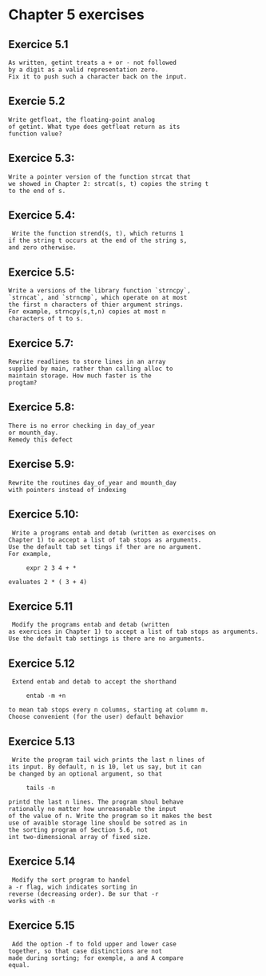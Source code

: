 # Chapter 5 exercises

## Exercice 5.1

    As written, getint treats a + or - not followed
    by a digit as a valid representation zero. 
    Fix it to push such a character back on the input. 

## Exercie 5.2

    Write getfloat, the floating-point analog
    of getint. What type does getfloat return as its
    function value?

## Exercice 5.3:

    Write a pointer version of the function strcat that 
    we showed in Chapter 2: strcat(s, t) copies the string t
    to the end of s.

## Exercice 5.4:

     Write the function strend(s, t), which returns 1
    if the string t occurs at the end of the string s,
    and zero otherwise.

## Exercice 5.5:

    Write a versions of the library function `strncpy`,
    `strncat`, and `strncmp`, which operate on at most
    the first n characters of thier argument strings.
    For example, strncpy(s,t,n) copies at most n 
    characters of t to s.

## Exercice 5.7:

    Rewrite readlines to store lines in an array 
    supplied by main, rather than calling alloc to 
    maintain storage. How much faster is the 
    progtam?

## Exercice 5.8:

    There is no error checking in day_of_year
    or mounth_day.
    Remedy this defect

## Exercise 5.9:

    Rewrite the routines day_of_year and mounth_day
    with pointers instead of indexing

##    Exercice 5.10:

     Write a programs entab and detab (written as exercises on
    Chapter 1) to accept a list of tab stops as arguments.
    Use the default tab set tings if ther are no argument. 
    For example,

         expr 2 3 4 + *

    evaluates 2 * ( 3 + 4)

## Exercice 5.11

     Modify the programs entab and detab (written
    as exercices in Chapter 1) to accept a list of tab stops as arguments.
    Use the default tab settings is there are no arguments.

## Exercice 5.12

     Extend entab and detab to accept the shorthand 
    
         entab -m +n

    to mean tab stops every n columns, starting at column m.
    Choose convenient (for the user) default behavior

## Exercice 5.13

     Write the program tail wich prints the last n lines of
    its input. By default, n is 10, let us say, but it can 
    be changed by an optional argument, so that

         tails -n

    printd the last n lines. The program shoul behave 
    rationally no matter how unreasonable the input 
    of the value of n. Write the program so it makes the best
    use of avaible storage line should be sotred as in 
    the sorting program of Section 5.6, not
    int two-dimensional array of fixed size.  

## Exercice 5.14

     Modify the sort program to handel
    a -r flag, wich indicates sorting in
    reverse (decreasing order). Be sur that -r
    works with -n

## Exercice 5.15

     Add the option -f to fold upper and lower case
    together, so that case distinctions are not
    made during sorting; for exemple, a and A compare
    equal.